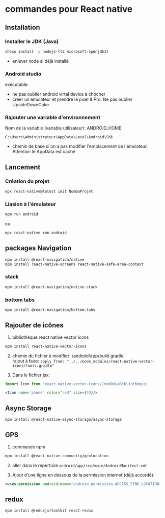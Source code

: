 # commandes pour React native

## Installation

### Installer le JDK (Java)
```bash
choco install -y nodejs-lts microsoft-openjdk17
```
- enlever node si déjà installé


### Android studio
exécutable:  
- ne pas oublier android virtal device à chocher
- créer un émulateur et prendre le pixel 8 Pro. Ne pas oublier UpsideDownCake.

### Rajouter une variable d'environnement 
Nom de la variable (variable utilisateur): ANDROID_HOME


`C:\Users\Administrateur\AppData\Local\Android\Sdk`
- chemin de base si on a pas modifier l'emplacement de l'émulateur. Attention le AppData est caché

## Lancement

### Création du projet

```bash
npx react-native@latest init NomDuProjet
```

### Liasion à l'émulateur

```bash
npm run android
```
ou
```bash
npx react-native run-android
```

## packages Navigation

```bash
npm install @react-navigation/native
npm install react-native-screens react-native-safe-area-context
```

### stack 

```bash
npm install @react-navigation/native-stack
```

### bottom tabs

```bash
npm install @react-navigation/bottom-tabs
```

## Rajouter de icônes

1. bibliothèque react native vector icons 

```bash
npm install react-native-vector-icons
```


2. chemin du fichier à modifier:  /android/app/build.gradle  
rajout à faire: `apply from: "../../node_modules/react-native-vector-icons/fonts.gradle"`

3. Dans le fichier jsx: 
```jsx
import Icon from 'react-native-vector-icons/[nomDeLaBibliothèque]  

<Icon name='phone' color="red" size={50}/>
```

## Async Storage 

```bash
npm install @react-native-async-storage/async-storage
```

## GPS

1. commande npm
```bash
npm install @react-native-community/geolocation
```

2. aller dans le repertoire `android/app/src/main/AndroidManifest.xml`  

3. Ajout d'une ligne en dessous de la permission internet (déjà accordé): 
```xml
<uses-permission android:name="android.permission.ACCESS_FINE_LOCATION" />
```

## redux

```bash
npm install @reduxjs/toolkit react-redux
```
